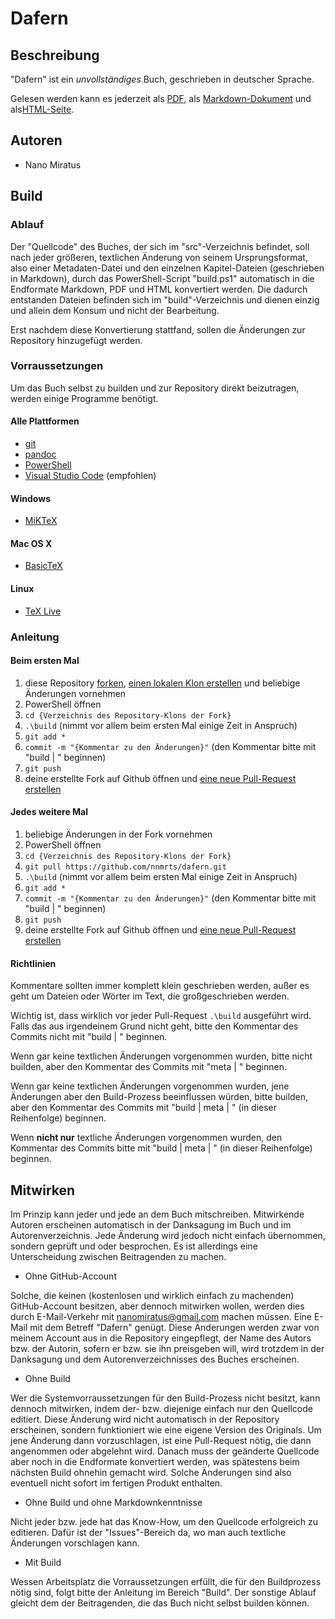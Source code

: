 # Dafern

## Beschreibung

"Dafern" ist ein *unvollständiges* Buch, geschrieben in deutscher Sprache.

Gelesen werden kann es jederzeit als [PDF](https://github.com/nnmrts/dafern/blob/master/build/dafern.pdf), als [Markdown-Dokument](https://github.com/nnmrts/dafern/blob/master/build/dafern.md) und als[HTML-Seite](https://github.com/nnmrts/dafern/blob/master/build/dafern.html).

## Autoren

* Nano Miratus

## Build

### Ablauf

Der "Quellcode" des Buches, der sich im "src"-Verzeichnis befindet, soll nach jeder größeren, textlichen Änderung von seinem Ursprungsformat, also einer Metadaten-Datei und den einzelnen Kapitel-Dateien (geschrieben in Markdown), durch das PowerShell-Script "build.ps1" automatisch in die Endformate Markdown, PDF und HTML konvertiert werden. Die dadurch entstanden Dateien befinden sich im "build"-Verzeichnis und dienen einzig und allein dem Konsum und nicht der Bearbeitung.

Erst nachdem diese Konvertierung stattfand, sollen die Änderungen zur Repository hinzugefügt werden.

### Vorraussetzungen

Um das Buch selbst zu builden und zur Repository direkt beizutragen, werden einige Programme benötigt.

#### Alle Plattformen

* [git](https://git-scm.com/downloads)
* [pandoc](http://pandoc.org/installing.html)
* [PowerShell](https://github.com/PowerShell/PowerShell)
* [Visual Studio Code](https://code.visualstudio.com/download) (empfohlen)

#### Windows

* [MiKTeX](https://miktex.org/download)

#### Mac OS X

* [BasicTeX](http://www.tug.org/mactex/morepackages.html)

#### Linux

* [TeX Live](http://www.tug.org/texlive/quickinstall.html)

### Anleitung

#### Beim ersten Mal

1. diese Repository [forken](https://help.github.com/articles/fork-a-repo/#fork-an-example-repository), [einen lokalen Klon erstellen](https://help.github.com/articles/fork-a-repo/#step-2-create-a-local-clone-of-your-fork) und beliebige Änderungen vornehmen
2. PowerShell öffnen
3. `cd {Verzeichnis des Repository-Klons der Fork}`
4. `.\build` (nimmt vor allem beim ersten Mal einige Zeit in Anspruch)
5. `git add *`
6. `commit -m "{Kommentar zu den Änderungen}"` (den Kommentar bitte mit "build | " beginnen)
7. `git push`
8. deine erstellte Fork auf Github öffnen und [eine neue Pull-Request erstellen](https://help.github.com/articles/creating-a-pull-request-from-a-fork/)

#### Jedes weitere Mal

1. beliebige Änderungen in der Fork vornehmen
2. PowerShell öffnen
3. `cd {Verzeichnis des Repository-Klons der Fork}`
4. `git pull https://github.com/nnmrts/dafern.git`
5. `.\build` (nimmt vor allem beim ersten Mal einige Zeit in Anspruch)
6. `git add *`
7. `commit -m "{Kommentar zu den Änderungen}"` (den Kommentar bitte mit "build | " beginnen)
8. `git push`
9. deine erstellte Fork auf Github öffnen und [eine neue Pull-Request erstellen](https://help.github.com/articles/creating-a-pull-request-from-a-fork/)

#### Richtlinien

Kommentare sollten immer komplett klein geschrieben werden, außer es geht um Dateien oder Wörter im Text, die großgeschrieben werden.

Wichtig ist, dass wirklich vor jeder Pull-Request `.\build` ausgeführt wird. Falls das aus irgendeinem Grund nicht geht, bitte den Kommentar des Commits nicht mit "build | " beginnen.

Wenn gar keine textlichen Änderungen vorgenommen wurden, bitte nicht builden, aber den Kommentar des Commits mit "meta | " beginnen.

Wenn gar keine textlichen Änderungen vorgenommen wurden, jene Änderungen aber den Build-Prozess beeinflussen würden, bitte builden, aber den Kommentar des Commits mit "build | meta | " (in dieser Reihenfolge) beginnen.

Wenn **nicht nur** textliche Änderungen vorgenommen wurden, den Kommentar des Commits bitte mit "build | meta | " (in dieser Reihenfolge) beginnen.

## Mitwirken

Im Prinzip kann jeder und jede an dem Buch mitschreiben. Mitwirkende Autoren erscheinen automatisch in der Danksagung im Buch und im Autorenverzeichnis. Jede Änderung wird jedoch nicht einfach übernommen, sondern geprüft und oder besprochen. Es ist allerdings eine Unterscheidung zwischen Beitragenden zu machen.

* Ohne GitHub-Account

Solche, die keinen (kostenlosen und wirklich einfach zu machenden) GitHub-Account besitzen, aber dennoch mitwirken wollen, werden dies durch E-Mail-Verkehr mit nanomiratus@gmail.com machen müssen. Eine E-Mail mit dem Betreff "Dafern" genügt. Diese Änderungen werden zwar von meinem Account aus in die Repository eingepflegt, der Name des Autors bzw. der Autorin, sofern er bzw. sie ihn preisgeben will, wird trotzdem in der Danksagung und dem Autorenverzeichnisses des Buches erscheinen.

* Ohne Build

Wer die Systemvorraussetzungen für den Build-Prozess nicht besitzt, kann dennoch mitwirken, indem der- bzw. diejenige einfach nur den Quellcode editiert. Diese Änderung wird nicht automatisch in der Repository erscheinen, sondern funktioniert wie eine eigene Version des Originals. Um jene Änderung dann vorzuschlagen, ist eine Pull-Request nötig, die dann angenommen oder abgelehnt wird. Danach muss der geänderte Quellcode aber noch in die Endformate konvertiert werden, was spätestens beim nächsten Build ohnehin gemacht wird. Solche Änderungen sind also eventuell nicht sofort im fertigen Produkt enthalten.

* Ohne Build und ohne Markdownkenntnisse

Nicht jeder bzw. jede hat das Know-How, um den Quellcode erfolgreich zu editieren. Dafür ist der "Issues"-Bereich da, wo man auch textliche Änderungen vorschlagen kann.

* Mit Build

Wessen Arbeitsplatz die Vorraussetzungen erfüllt, die für den Buildprozess nötig sind, folgt bitte der Anleitung im Bereich "Build". Der sonstige Ablauf gleicht dem der Beitragenden, die das Buch nicht selbst builden können.